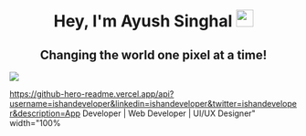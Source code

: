 <h1 align="center">Hey, I'm Ayush Singhal <img src="https://raw.githubusercontent.com/aemmadi/aemmadi/master/wave.gif" width="30px"></h1> 
<h2 align="center">Changing the world one pixel at a time!</h2>

![](https://komarev.com/ghpvc/?username=aysinghal2001&style=flat-square&label=GitHub+Profile+Views)


https://github-hero-readme.vercel.app/api?username=ishandeveloper&linkedin=ishandeveloper&twitter=ishandeveloper&description=App Developer | Web Developer | UI/UX Designer" width="100%

